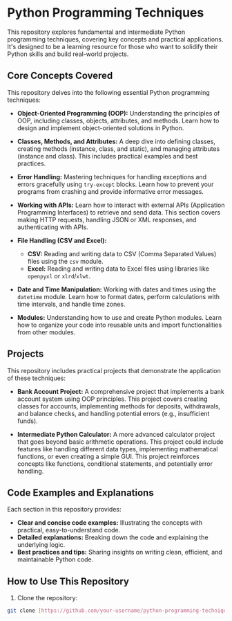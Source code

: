 # Python Programming Techniques

This repository explores fundamental and intermediate Python programming techniques, covering key concepts and practical applications.  It's designed to be a learning resource for those who want to solidify their Python skills and build real-world projects.

## Core Concepts Covered

This repository delves into the following essential Python programming techniques:

* **Object-Oriented Programming (OOP):**  Understanding the principles of OOP, including classes, objects, attributes, and methods.  Learn how to design and implement object-oriented solutions in Python.

* **Classes, Methods, and Attributes:**  A deep dive into defining classes, creating methods (instance, class, and static), and managing attributes (instance and class).  This includes practical examples and best practices.

* **Error Handling:**  Mastering techniques for handling exceptions and errors gracefully using `try-except` blocks. Learn how to prevent your programs from crashing and provide informative error messages.

* **Working with APIs:**  Learn how to interact with external APIs (Application Programming Interfaces) to retrieve and send data.  This section covers making HTTP requests, handling JSON or XML responses, and authenticating with APIs.

* **File Handling (CSV and Excel):**
    * **CSV:** Reading and writing data to CSV (Comma Separated Values) files using the `csv` module.
    * **Excel:** Reading and writing data to Excel files using libraries like `openpyxl` or `xlrd`/`xlwt`.

* **Date and Time Manipulation:**  Working with dates and times using the `datetime` module.  Learn how to format dates, perform calculations with time intervals, and handle time zones.

* **Modules:**  Understanding how to use and create Python modules.  Learn how to organize your code into reusable units and import functionalities from other modules.

## Projects

This repository includes practical projects that demonstrate the application of these techniques:

* **Bank Account Project:**  A comprehensive project that implements a bank account system using OOP principles.  This project covers creating classes for accounts, implementing methods for deposits, withdrawals, and balance checks, and handling potential errors (e.g., insufficient funds).

* **Intermediate Python Calculator:**  A more advanced calculator project that goes beyond basic arithmetic operations.  This project could include features like handling different data types, implementing mathematical functions, or even creating a simple GUI.  This project reinforces concepts like functions, conditional statements, and potentially error handling.

## Code Examples and Explanations

Each section in this repository provides:

* **Clear and concise code examples:**  Illustrating the concepts with practical, easy-to-understand code.
* **Detailed explanations:**  Breaking down the code and explaining the underlying logic.
* **Best practices and tips:**  Sharing insights on writing clean, efficient, and maintainable Python code.

## How to Use This Repository

1. Clone the repository:

```bash
git clone [https://github.com/your-username/python-programming-techniques.git](https://www.google.com/search?q=https://github.com/your-username/python-programming-techniques.git)  # Replace with your repository URL
